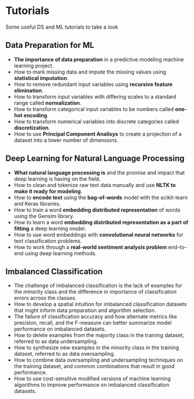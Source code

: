 # Tutorials
Some useful DS and ML tutorials to take a look 

## Data Preparation for ML ##
 * **The importance of data preparation** in a predictive modeling machine learning project.
 * How to mark missing data and impute the missing values using **statistical imputation**.
 * How to remove redundant input variables using **recursive feature elimination**.
 * How to transform input variables with differing scales to a standard range called **normalization**.
 * How to transform categorical input variables to be numbers called **one-hot encoding**.
 * How to transform numerical variables into discrete categories called **discretization**.
 * How to use **Principal Component Analisys** to create a projection of a dataset into a lower number of dimensions.

##  Deep Learning for Natural Language Processing
 * **What natural language processing is** and the promise and impact that deep learning is having on the field.
 * How to clean and tokenize raw text data manually and use **NLTK to make it ready for modeling**.
 * How to **encode text** using the **bag-of-words** model with the scikit-learn and Keras libraries.
 * How to train a word **embedding distributed representation** of words using the Gensim library.
 * How to learn a word **embedding distributed representation as a part of fitting** a deep learning model.
 * How to use word embeddings with **convolutional neural networks** for text classification problems.
 * How to work through a **real-world sentiment analysis problem** end-to-end using deep learning methods.

 ## Imbalanced Classification
 

* The challenge of imbalanced classification is the lack of examples for the minority class and the difference in importance of classification errors across the classes.
* How to develop a spatial intuition for imbalanced classification datasets that might inform data preparation and algorithm selection.
* The failure of classification accuracy and how alternate metrics like precision, recall, and the F-measure can better summarize model performance on imbalanced datasets.
* How to delete examples from the majority class in the training dataset, referred to as data undersampling.
* How to synthesize new examples in the minority class in the training dataset, referred to as data oversampling.
* How to combine data oversampling and undersampling techniques on the training dataset, and common combinations that result in good performance.
* How to use cost-sensitive modified versions of machine learning algorithms to improve performance on imbalanced classification datasets.